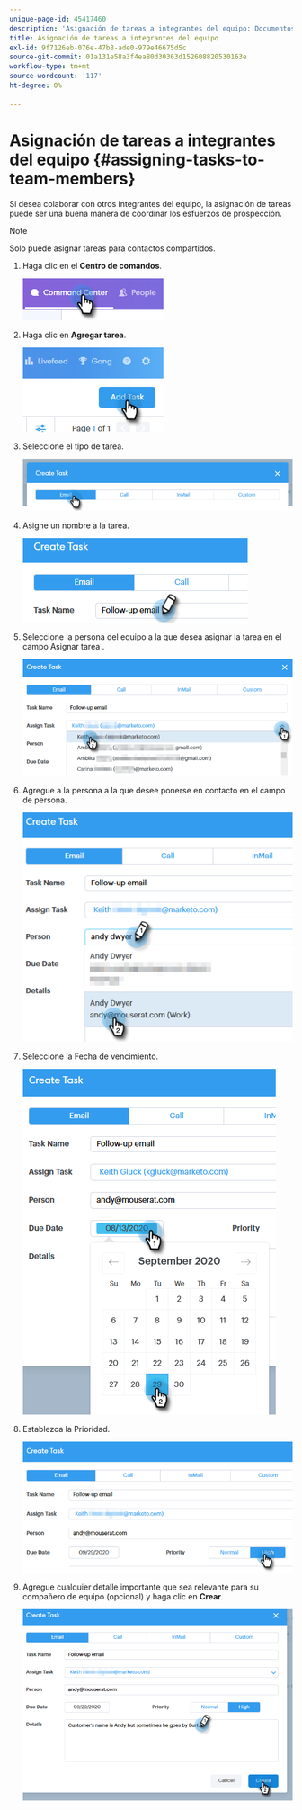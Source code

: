 ```yaml
---
unique-page-id: 45417460
description: 'Asignación de tareas a integrantes del equipo: Documentos de Marketo: Documentación del producto'
title: Asignación de tareas a integrantes del equipo
exl-id: 9f7126eb-076e-47b8-ade0-979e46675d5c
source-git-commit: 01a131e58a3f4ea80d30363d152608820530163e
workflow-type: tm+mt
source-wordcount: '117'
ht-degree: 0%

---
```


# Asignación de tareas a integrantes del equipo {#assigning-tasks-to-team-members}

Si desea colaborar con otros integrantes del equipo, la asignación de tareas puede ser una buena manera de coordinar los esfuerzos de prospección.

>[!NOTE]
>
>Solo puede asignar tareas para contactos compartidos.

1. Haga clic en el **Centro de comandos**.

   ![](assets/one-1.png)

1. Haga clic en **Agregar tarea**.

   ![](assets/two-1.png)

1. Seleccione el tipo de tarea.

   ![](assets/three-1.png)

1. Asigne un nombre a la tarea.

   ![](assets/four-1.png)

1. Seleccione la persona del equipo a la que desea asignar la tarea en el campo Asignar tarea .

   ![](assets/five.png)

1. Agregue a la persona a la que desee ponerse en contacto en el campo de persona.

   ![](assets/six.png)

1. Seleccione la Fecha de vencimiento.

   ![](assets/seven.png)

1. Establezca la Prioridad.

   ![](assets/eight.png)

1. Agregue cualquier detalle importante que sea relevante para su compañero de equipo (opcional) y haga clic en **Crear**.

   ![](assets/nine.png)

